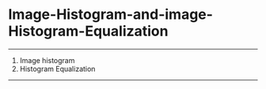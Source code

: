 # Image-Histogram-and-image-Histogram-Equalization
****
1. Image histogram
2. Histogram Equalization
-------
